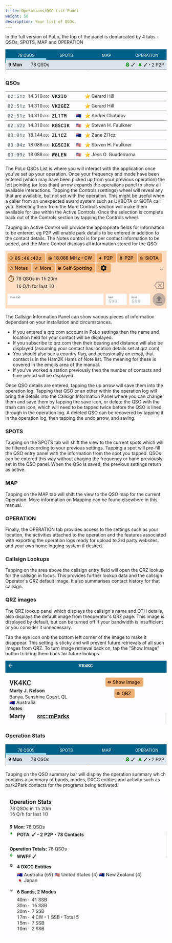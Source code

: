 ```yaml
---
title: Operations/QSO List Panel
weight: 50
description: Your list of QSOs.
---
```

In the full version of PoLo, the top of the panel is demarcated by 4 tabs - QSOs, SPOTS, MAP and OPERATION

![image](./toptabs.png)

### QSOs
![image](./qsolist.png)

The PoLo QSOs List is where you will interact with the application once you've set up your operation. Once your frequency and mode have been entered (which may have been picked up from your previous operation) the left pointing (or less than) arrow expands the operations panel to show all available interactions. Tapping the Controls (settings) wheel will reveal any that are available, but not set with the operation. This might be useful when a caller from an unexpected award system such as UKBOTA or SiOTA call you. Selecting them from the More Controls section will make them available for use within the Active Controls. Once the selection is complete back out of the Controls section by tapping the Controls wheel.

Tapping an Active Control will provide the appropriate fields for information to be entered, eg P2P will enable park details to be entered in addition to the contact details. The Notes control is for per contact information to be added, and the More Control displays all information stored for the QSO.

![image](./qsopanel.png)

The Callsign Information Panel can show various pieces of information dependant on your installation and circumstances.
* If you entered a qrz.com account in PoLo settings then the name and location held for your contact will be displayed.
* If you subscribe to qrz.com then their bearing and distance will also be displayed (assuming your contact has location details set at qrz.com)
* You should also see a country flag, and occasionally an emoji, that contact is in the Ham2K Hams of Note list. The meaning for these is covered in the emojis area of the manual.
* If you've worked a station previously then the number of contacts and time period will be displayed.

Once QSO details are entered, tapping the up arrow will save them into the operation log. Tapping that QSO or an other within the operation log will bring the details into the Callsign Information Panel where you can change them and save them by tapping the save icon, or delete the QSO with the trash can icon, which will need to be tapped twice before the QSO is lined through in the operation log. A deleted QSO can be recovered by tapping it in the operation log, then tapping the undo arrow, and saving.

### SPOTS
Tapping on the SPOTS tab will shift the view to the current spots which will be filtered according to your previous settings. Tapping a spot will pre-fill the QSO entry panel with the information from the spot you tapped. QSOs can be entered this way without chaging the frequency or band previously set in the QSO panel. When the QSo is saved, the previous settings return as active.

### MAP
Tapping on the MAP tab will shift the view to the QSO map for the current Operation. More information on Mapping can be found elsewhere in this manual.

### OPERATION
Finally, the OPERATION tab provides access to the settings such as your location, the activities attached to the operation and the features associated with exporting the operation logs ready for upload to 3rd party websites and your own home logging system if desired.

### Callsign Lookups
Tapping on the area above the callsign entry field will open the QRZ lookup for the callsign in focus. This provides further lookup data and the callsign Operator's QRZ default image. It also summarises contact history for that callsign.

### QRZ images
The QRZ lookup panel which displays the callsign's name and QTH details, also displays the default image from theoperator's QRZ page. This image is displayed by default, but can be turned off if your bandwidth is insufficient or you consider it unnecessary.

Tap the eye icon onb the bottom left corner of the image to make it disappear. This setting is sticky and will prevent future retrievals of all such images from QRZ. To turn image retrieval back on, tap the "Show Image" button to bring them back for future lookups.

![image](./showimage.png)

### Operation Stats
![image](./toptabs.png)

Tapping on the QSO summary bar will display the operation summary which contains a summary of bands, modes, DXCC entities and activity such as park2Park contacts for the programs being activated.

![image](./operationstats.png)
